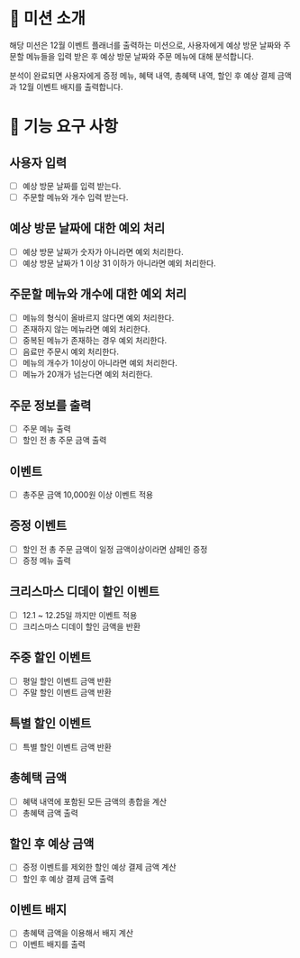 # 🎄 미션 소개

해당 미션은 12월 이벤트 플래너를 출력하는 미션으로, 사용자에게 예상 방문 날짜와 주문할 메뉴들을 입력 받은 후 예상 방문 날짜와 주문 메뉴에 대해 분석합니다. <br />

분석이 완료되면 사용자에게 증정 메뉴, 혜택 내역, 총혜택 내역, 할인 후 예상 결제 금액과 12월 이벤트 배지를 출력합니다.

# 📜 기능 요구 사항

## 사용자 입력

- [ ] 예상 방문 날짜를 입력 받는다.
- [ ] 주문할 메뉴와 개수 입력 받는다.

## 예상 방문 날짜에 대한 예외 처리

- [ ] 예상 방문 날짜가 숫자가 아니라면 예외 처리한다.
- [ ] 예상 방문 날짜가 1 이상 31 이하가 아니라면 예외 처리한다.

## 주문할 메뉴와 개수에 대한 예외 처리

- [ ] 메뉴의 형식이 올바르지 않다면 예외 처리한다.
- [ ] 존재하지 않는 메뉴라면 예외 처리한다.
- [ ] 중복된 메뉴가 존재하는 경우 예외 처리한다.
- [ ] 음료만 주문시 예외 처리한다.
- [ ] 메뉴의 개수가 1이상이 아니라면 예외 처리한다.
- [ ] 메뉴가 20개가 넘는다면 예외 처리한다.

## 주문 정보를 출력

- [ ] 주문 메뉴 출력
- [ ] 할인 전 총 주문 금액 출력

## 이벤트

- [ ] 총주문 금액 10,000원 이상 이벤트 적용

## 증정 이벤트

- [ ] 할인 전 총 주문 금액이 일정 금액이상이라면 샴페인 증정
- [ ] 증정 메뉴 출력

## 크리스마스 디데이 할인 이벤트

- [ ] 12.1 ~ 12.25일 까지만 이벤트 적용
- [ ] 크리스마스 디데이 할인 금액을 반환

## 주중 할인 이벤트

- [ ] 평일 할인 이벤트 금액 반환
- [ ] 주말 할인 이벤트 금액 반환

## 특별 할인 이벤트

- [ ] 특별 할인 이벤트 금액 반환

## 총혜택 금액

- [ ] 혜택 내역에 포함된 모든 금액의 총합을 계산
- [ ] 총혜택 금액 출력

## 할인 후 예상 금액

- [ ] 증정 이벤트를 제외한 할인 예상 결제 금액 계산
- [ ] 할인 후 예상 결제 금액 출력

## 이벤트 배지

- [ ] 총혜택 금액을 이용해서 배지 계산
- [ ] 이벤트 배지를 출력
